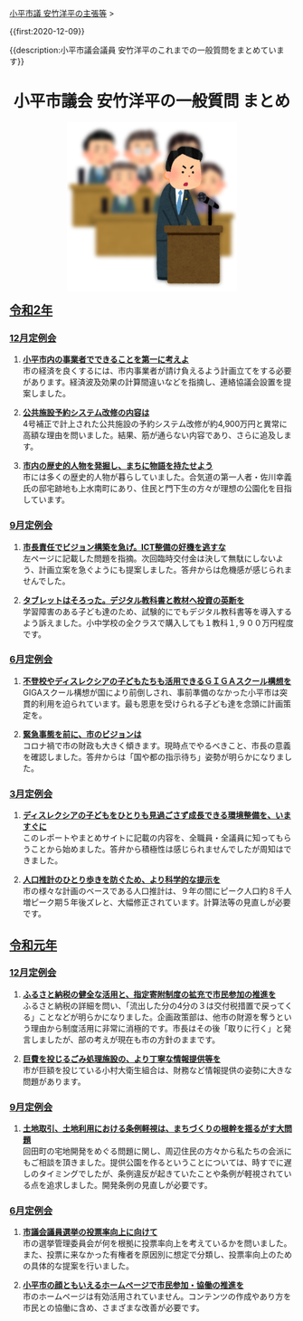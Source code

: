<p class="breadcrumbs"><a href="../../../index.md">小平市議 安竹洋平の主張等</a> > 

{{first:2020-12-09}}

{{description:小平市議会議員 安竹洋平のこれまでの一般質問をまとめています}}

<style>
  h1 {
    text-align:center;
  }
  h2 {
    text-decoration: underline;
  }
  h2:first-of-type {
    margin: 0;
  }
</style>

# 小平市議会 安竹洋平の一般質問 まとめ

<p style="text-align:center">
<img src="./ippan-situmon.png" />
</p>


## 令和2年

### [12月定例会](./r2/12-gatu/index.md)

1. **[小平市内の事業者でできることを第一に考えよ <i class="fa fa-caret-right" aria-hidden="true"></i>](./r2/12-gatu/1-kodaira-first.md)**  
 市の経済を良くするには、市内事業者が請け負えるよう計画立てをする必要があります。経済波及効果の計算間違いなどを指摘し、連絡協議会設置を提案しました。

1. **[公共施設予約システム改修の内容は <i class="fa fa-caret-right" aria-hidden="true"></i>](./r2/12-gatu/2-koukyou-sisetu-naiyou.md)**  
4号補正で計上された公共施設の予約システム改修が約4,900万円と異常に高額な理由を問いました。結果、筋が通らない内容であり、さらに追及します。

1. **[市内の歴史的人物を発掘し、まちに物語を持たせよう <i class="fa fa-caret-right" aria-hidden="true"></i>](./r2/12-gatu/3-machi-story.md)**  
市には多くの歴史的人物が暮らしていました。合気道の第一人者・佐川幸義氏の邸宅跡地も上水南町にあり、住民と門下生の方々が理想の公園化を目指しています。

### [9月定例会](./r2/9-gatu/index.md)
1. **[市長責任でビジョン構築を急げ。ICT整備の好機を逃すな <i class="fa fa-caret-right" aria-hidden="true"></i>](./r2/9-gatu/1-sityou-vision-isoge.md)**  
左ページに記載した問題を指摘。次回臨時交付金は決して無駄にしないよう、計画立案を急ぐようにも提案しました。答弁からは危機感が感じられませんでした。

1. **[タブレットはそろった。デジタル教科書と教材へ投資の英断を <i class="fa fa-caret-right" aria-hidden="true"></i>](./r2/9-gatu/2-digital-kyoukasyo-isoge.md)**  
学習障害のある子ども達のため、試験的にでもデジタル教科書等を導入するよう訴えました。小中学校の全クラスで購入しても１教科１,９００万円程度です。

### [6月定例会](./r2/6-gatu/index.md)

1. **[不登校やディスレクシアの子どもたちも活用できるＧＩＧＡスクール構想を <i class="fa fa-caret-right" aria-hidden="true"></i>](./r2/6-gatu/1-giga-school-dyslexia.md)**  
GIGAスクール構想が国により前倒しされ、事前準備のなかった小平市は突貫的利用を迫られています。最も恩恵を受けられる子ども達を念頭に計画策定を。

1. **[緊急事態を前に、市のビジョンは <i class="fa fa-caret-right" aria-hidden="true"></i>](./r2/6-gatu/2-kinkyu-vision.md)**  
コロナ禍で市の財政も大きく傾きます。現時点でやるべきこと、市長の意義を確認しました。答弁からは「国や都の指示待ち」姿勢が明らかになりました。

### [3月定例会](./r2/3-gatu/index.md)

1. **[ディスレクシアの子どもをひとりも見過ごさず成長できる環境整備を、いますぐに <i class="fa fa-caret-right" aria-hidden="true"></i>](./r2/3-gatu/1-dyslexia-kankyo.md)**  
このレポートやまとめサイトに記載の内容を、全職員・全議員に知ってもらうことから始めました。答弁から積極性は感じられませんでしたが周知はできました。

1. **[人口推計のひとり歩きを防ぐため、より科学的な提示を <i class="fa fa-caret-right" aria-hidden="true"></i>](./r2/3-gatu/2-jinkou-suikei-kagaku.md)**  
市の様々な計画のベースである人口推計は、９年の間にピーク人口約８千人増ピーク期５年後ズレと、大幅修正されています。計算法等の見直しが必要です。

## 令和元年

### [12月定例会](./r1/12-gatu/index.md)

1. **[ふるさと納税の健全な活用と、指定寄附制度の拡充で市民参加の推進を <i class="fa fa-caret-right" aria-hidden="true"></i>](./r1/12-gatu/1-furusato-nouzei-kakuju.md)**  
ふるさと納税の詳細を問い、「流出した分の4分の３は交付税措置で戻ってくる」ことなどが明らかになりました。企画政策部は、他市の財源を奪うという理由から制度活用に非常に消極的です。市長はその後「取りに行く」と発言しましたが、部の考えが現在も市の方針のままです。

1. **[巨費を投じるごみ処理施設の、より丁寧な情報提供等を <i class="fa fa-caret-right" aria-hidden="true"></i>](./r1/12-gatu/2-gomi-sisetu-jouhou.md)**  
市が巨額を投じている小村大衛生組合は、財務など情報提供の姿勢に大きな問題があります。

### [9月定例会](./r1/9-gatu/index.md)

1. **[土地取引、土地利用における条例軽視は、まちづくりの根幹を揺るがす大問題 <i class="fa fa-caret-right" aria-hidden="true"></i>](./r1/9-gatu/tochi-jourei-keisi.md)**  
回田町の宅地開発をめぐる問題に関し、周辺住民の方々から私たちの会派にもご相談を頂きました。提供公園を作るということについては、時すでに遅しのタイミングでしたが、条例違反が起きていたことや条例が軽視されている点を追求しました。開発条例の見直しが必要です。


### [6月定例会](./r1/6-gatu/index.md)

1. **[市議会議員選挙の投票率向上に向けて <i class="fa fa-caret-right" aria-hidden="true"></i>](./r1/6-gatu/1-touhyouritu-koujou.md)**  
市の選挙管理委員会が何を根拠に投票率向上を考えているかを問いました。また、投票に来なかった有権者を原因別に想定で分類し、投票率向上のための具体的な提案を行いました。

1. **[小平市の顔ともいえるホームページで市民参加・協働の推進を <i class="fa fa-caret-right" aria-hidden="true"></i>](./r1/6-gatu/2-homepage-siminsanka.md)**  
市のホームページは有効活用されていません。コンテンツの作成やあり方を市民との協働に含め、さまざまな改善が必要です。
